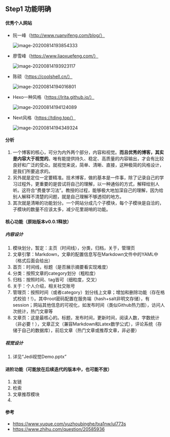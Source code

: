 ## Step1 功能明确

#### 优秀个人网站

- 阮一峰（http://www.ruanyifeng.com/blog/）

  ![image-20200814193854333](https://img.plantree.me/image-20200814193854333.png)

- 廖雪峰（https://www.liaoxuefeng.com/）

  ![image-20200814193923117](https://img.plantree.me/image-20200814193923117.png)

- 陈硕（https://coolshell.cn/）

  ![image-20200814194016801](https://img.plantree.me/image-20200814194016801.png)

- Hexo一种风格（https://lrita.github.io/）

  ![image-20200814194124089](https://img.plantree.me/image-20200814194124089.png)

- Next风格（https://tding.top/）

  ![image-20200814194349324](https://img.plantree.me/image-20200814194349324.png)

#### 分析

1. 一个博客的核心，可分为内外两个部分，内容和视觉。**而且优秀的博客，其实是内容大于视觉的**。唯有能提供持久、稳定、高质量的内容输出，才会有比较良好和广泛的受众。就视觉来说，简单、清晰、直接，这种极简的风格设计，是我们所要追求的。
2. 另外就是定位一定要精准。技术博客，做的基本是一件事，除了记录自己的学习过程外，更重要的是尝试将自己的理解，以一种通俗的方式，解释给别人听。这符合“费曼学习法”。教授的过程，能够极大地加深自己的理解，因为给别人解释不清楚的问题，就是自己理解不够透彻的地方。
3. 其次就是清晰的功能划分。一个网站分成几个子模块，每个子模块是自洽的，子模块的数量不应该太多，减少花里胡哨的功能。

#### 核心功能（原始版本v0.0.1释放）

##### 内容设计

1. 模块划分，暂定：主页（时间线），分类，归档，关于，管理页
2. 文章引擎：Markdown，文章的配置信息写在Markdown文件中的YAML中（格式后面会给出）
3. 首页：时间线，标题（是否展示摘要看实现难度）
4. 分类：按照文章的category划分（粗粒度）
5. 归档：按照时间、tag皆可（细粒度，交叉）
6. 关于：个人介绍，相关社交账号
7. 管理页：按照时间（或者category）划分线上文章；增加和删除功能（存在格式校验！!）。其中root密码配置在服务端（hash+salt非明文存储），有session；网站其他信息的可视化，如发布时间（类似Github热力图），访问人次统计，热门文章等
8. 文章页：这是最核心的。标题，发布时间，更新时间，阅读人数，字数统计（非必要！），文章正文（兼容Markdown和Latex数学公式），评论系统（存储于自己的数据库），前后文章（热门文章或推荐文章，非必要）

##### 视觉设计

1. 详见“Jedi视觉Demo.pptx”

#### 进阶功能（可能放在后续迭代的版本中，也可能不放）

1. 友链
2. 检索
3. 文章推荐模块
4. 



#### 参考

- https://www.yuque.com/yuzhoubinghe/txa1nw/ul773s
- https://www.zhihu.com/question/20585936